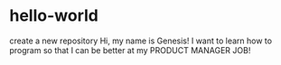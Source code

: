 # hello-world
create a new repository
Hi, my name is Genesis! I want to learn how to program so that I can be better at my PRODUCT MANAGER JOB!
